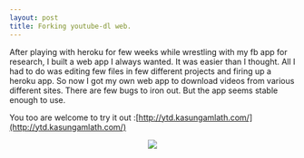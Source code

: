 ```yaml
---
layout: post
title: Forking youtube-dl web.
---
```


After playing with heroku for few weeks while wrestling with my fb app for research, I built a web app I always wanted. It was easier than I thought. All I had to do was editing few files in few different projects and firing up a heroku app. So now I got my own web app to download videos from various different sites. There are few bugs to iron out. But the app seems stable enough to use.

You too are welcome to try it out :[http://ytd.kasungamlath.com/](http://ytd.kasungamlath.com/)

<div align="center"><img src="{{ site.baseurl }}/assets/ytd.png"></div>
